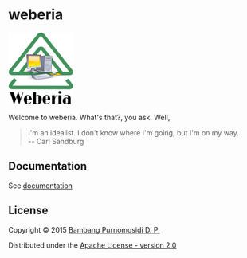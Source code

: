 weberia
=======

![Logo](images/logo-weberia.png)

Welcome to weberia. What's that?, you ask. Well,

> I'm an idealist. I don't know where I'm going, but I'm on my way.<br/>
> -- Carl Sandburg

## Documentation

See [documentation](http://github.com/weberia/documentation)

## License

Copyright © 2015 [Bambang Purnomosidi D. P.](http://bpdp.name)

Distributed under the [Apache License - version 2.0](http://www.apache.org/licenses/LICENSE-2.0.html)
